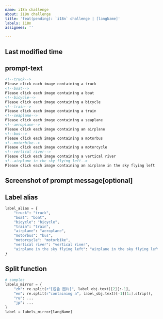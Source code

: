 ```yaml
---
name: i18n challenge
about: i18n challenge
title: 'feat(pending): `i18n` challenge | [langName]'
labels: i18n
assignees: ''

---
```


<!--Modify [langName] in the title-->
<!--i18n challenge | ru-->
<!--i18n challenge | jp-->

## Last modified time

<!--The UTC time of your first issue submission-->

## prompt-text

<!--Prompt message, which must contain all known labels.  It is critical that the prompt information be copied from the web page tabs rather than entered manually.-->

```markdown
<!--truck-->
Please click each image containing a truck
<!--boat-->
Please click each image containing a boat
<!--bicycle-->
Please click each image containing a bicycle
<!--train-->
Please click each image containing a train
<!--seaplane-->
Please click each image containing a seaplane
<!--aeroplane-->
Please click each image containing an airplane
<!--bus-->
Please click each image containing a motorbus
<!--motorbike-->
Please click each image containing a motorcycle
<!--vertical river-->
Please click each image containing a vertical river
<!--airplane in the sky flying left-->
Please click each image containing an airplane in the sky flying left
```

## Screenshot of prompt message[optional]

<!--Contains prompt messages and the challenge sample-->

## Label alias

<!--Modify the key in the dictionary-->

```python
label_alias = {
    "truck": "truck",
    "boat": "boat",
    "bicycle": "bicycle",
    "train": "train",
    "airplane": "aeroplane",
    "motorbus": "bus",
    "motorcycle": "motorbike",
    "vertical river": "vertical river",
    "airplane in the sky flying left": "airplane in the sky flying left",
}

```

## Split function

<!--Must be elegant and refined enough to work with all labels-->

```python
# samples
labels_mirror = {
    "zh": re.split(r"[包含 图片]", label_obj.text)[2][:-1],
    "en": re.split(r"containing a", label_obj.text)[-1][1:].strip(),
    "ru": ...
    "jp": ...
}
label = labels_mirror[langName]
```
